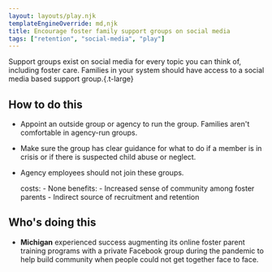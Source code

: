 ```yaml
---
layout: layouts/play.njk
templateEngineOverride: md,njk
title: Encourage foster family support groups on social media
tags: ["retention", "social-media", "play"]
---
```


Support groups exist on social media for every topic you can think of, including foster care. Families in your system should have access to a social media based support group.{.t-large}

## How to do this

* Appoint an outside group or agency to run the group. Families aren't comfortable in agency-run groups.

* Make sure the group has clear guidance for what to do if a member is in crisis or if there is suspected child abuse or neglect.

* Agency employees should not join these groups.

    costs:
      - None
    benefits:
      - Increased sense of community among foster parents
      - Indirect source of recruitment and retention

## Who's doing this

* **Michigan** experienced success augmenting its online foster parent training programs with a private Facebook group during the pandemic to help build community when people could not get together face to face.